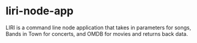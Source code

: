 # liri-node-app

LIRI is a command line node application that takes in parameters for songs, Bands in Town for concerts, and OMDB for movies and returns back data.
